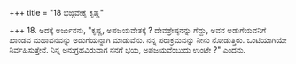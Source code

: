 +++
title = "18 ಭಙ್ಗವೇಕೈ ಕೃಷ್ಣ"

+++
18. ಅದಕ್ಕೆ ಅರ್ಜುನನು, "ಕೃಷ್ಣ, ಅಪಜಯವೇತಕ್ಕೆ ? ದೇವಶ್ರೇಷ್ಠನನ್ನು ಗೆದ್ದು, ಅವನ ಅಡುಗೆಯವನಿಗೆ ಖಾಂಡವ ಮಹಾವನವನ್ನು ಅಡುಗೆಯನ್ನಾಗಿ ಮಾಡುವೆನು. ನನ್ನ ಪರಾಕ್ರಮವನ್ನು ನೀನು ನೋಡುತ್ತಿರು. ಒಂಟಿಯಾಗಿಯೇ ನಿರ್ವಹಿಸುತ್ತೇನೆ. ನಿನ್ನ ಅನುಗ್ರಹವಿರುವಾಗ ನನಗೆ ಭಯ, ಅಪಜಯವೆಂಬುದು ಉಂಟೇ ?" ಎಂದನು.
